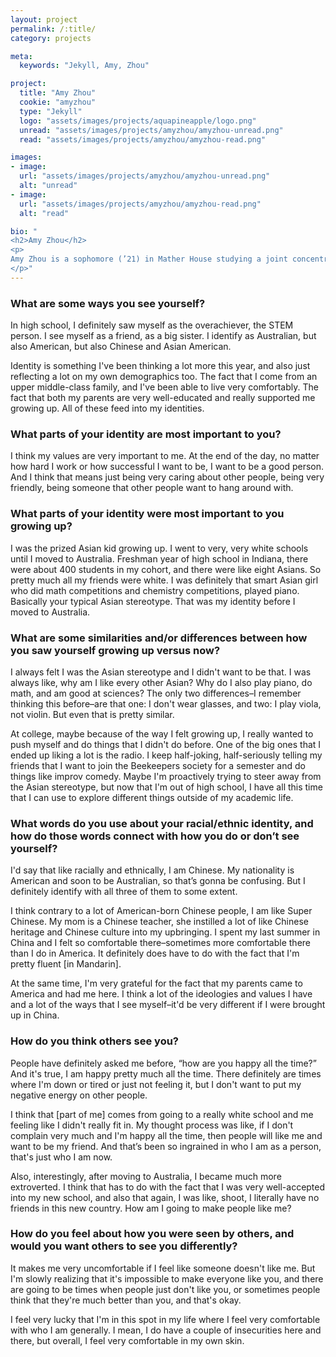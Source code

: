 ```yaml
---
layout: project
permalink: /:title/
category: projects

meta:
  keywords: "Jekyll, Amy, Zhou"

project:
  title: "Amy Zhou"
  cookie: "amyzhou"
  type: "Jekyll"
  logo: "assets/images/projects/aquapineapple/logo.png"
  unread: "assets/images/projects/amyzhou/amyzhou-unread.png"
  read: "assets/images/projects/amyzhou/amyzhou-read.png"

images:
- image:
  url: "assets/images/projects/amyzhou/amyzhou-unread.png"
  alt: "unread"
- image:
  url: "assets/images/projects/amyzhou/amyzhou-read.png"
  alt: "read"

bio: "
<h2>Amy Zhou</h2>
<p>
Amy Zhou is a sophomore (’21) in Mather House studying a joint concentration in Computer Science and Women and Gender Studies. Amy grew up primarily in Indiana, but attended high school in Gold Coast, Australia. On campus, Amy is a part of the classical department and Ad board at the Harvard Radio Station (WHRB), plays viola in the Bach Society Orchestra, and helps organize WECode, the women in computer science conference.
</p>"
---
```


<h3>What are some ways you see yourself?</h3>
<p>
In high school, I definitely saw myself as the overachiever, the STEM person. I see myself as a friend, as a big sister. I identify as Australian, but also American, but also Chinese and Asian American.
</p><p>
Identity is something I've been thinking a lot more this year, and also just reflecting a lot on my own demographics too. The fact that I come from an upper middle-class family, and I've been able to live very comfortably. The fact that both my parents are very well-educated and really supported me growing up. All of these feed into my identities.
</p>

<h3>What parts of your identity are most important to you?</h3>
<p>
I think my values are very important to me. At the end of the day, no matter how hard I work or how successful I want to be, I want to be a good person. And I think that means just being very caring about other people, being very friendly, being someone that other people want to hang around with.
</p>

<h3>What parts of your identity were most important to you growing up?</h3>
<p>
I was the prized Asian kid growing up. I went to very, very white schools until I moved to Australia. Freshman year of high school in Indiana, there were about 400 students in my cohort, and there were like eight Asians. So pretty much all my friends were white. I was definitely that smart Asian girl who did math competitions and chemistry competitions, played piano. Basically your typical Asian stereotype. That was my identity before I moved to Australia.
</p>

<h3>What are some similarities and/or differences between how you saw yourself growing up versus now?</h3>
<p>
I always felt I was the Asian stereotype and I didn't want to be that. I was always like, why am I like every other Asian? Why do I also play piano, do math, and am good at sciences? The only two differences–I remember thinking this before–are that one: I don't wear glasses, and two: I play viola, not violin. But even that is pretty similar.
</p><p>
At college, maybe because of the way I felt growing up, I really wanted to push myself and do things that I didn't do before. One of the big ones that I ended up liking a lot is the radio. I keep half-joking, half-seriously telling my friends that I want to join the Beekeepers society for a semester and do things like improv comedy. Maybe I'm proactively trying to steer away from the Asian stereotype, but now that I'm out of high school, I have all this time that I can use to explore different things outside of my academic life.
</p>

<h3>What words do you use about your racial/ethnic identity, and how do those words connect with how you do or don’t see yourself?</h3>
<p>
I'd say that like racially and ethnically, I am Chinese. My nationality is American and soon to be Australian, so that’s gonna be confusing. But I definitely identify with all three of them to some extent.
</p><p>
I think contrary to a lot of American-born Chinese people, I am like Super Chinese. My mom is a Chinese teacher, she instilled a lot of like Chinese heritage and Chinese culture into my upbringing. I spent my last summer in China and I felt so comfortable there–sometimes more comfortable there than I do in America. It definitely does have to do with the fact that I'm pretty fluent [in Mandarin].
</p><p>
At the same time, I'm very grateful for the fact that my parents came to America and had me here. I think a lot of the ideologies and values I have and a lot of the ways that I see myself–it'd be very different if I were brought up in China.
</p><p>

<h3>How do you think others see you?</h3>
<p>
People have definitely asked me before, “how are you happy all the time?” And it's true, I am happy pretty much all the time. There definitely are times where I'm down or tired or just not feeling it, but I don't want to put my negative energy on other people.
</p><p>
I think that [part of me] comes from going to a really white school and me feeling like I didn't really fit in. My thought process was like, if I don't complain very much and I'm happy all the time, then people will like me and want to be my friend. And that’s been so ingrained in who I am as a person, that's just who I am now.
</p><p>
Also, interestingly, after moving to Australia, I became much more extroverted. I think that has to do with the fact that I was very well-accepted into my new school, and also that again, I was like, shoot, I literally have no friends in this new country. How am I going to make people like me?
</p>

<h3>How do you feel about how you were seen by others, and would you want others to see you differently?</h3>
<p>
It makes me very uncomfortable if I feel like someone doesn't like me. But I'm slowly realizing that it's impossible to make everyone like you, and there are going to be times when people just don't like you, or sometimes people think that they're much better than you, and that's okay.
</p><p>
I feel very lucky that I'm in this spot in my life where I feel very comfortable with who I am generally. I mean, I do have a couple of insecurities here and there, but overall, I feel very comfortable in my own skin.
</p>
